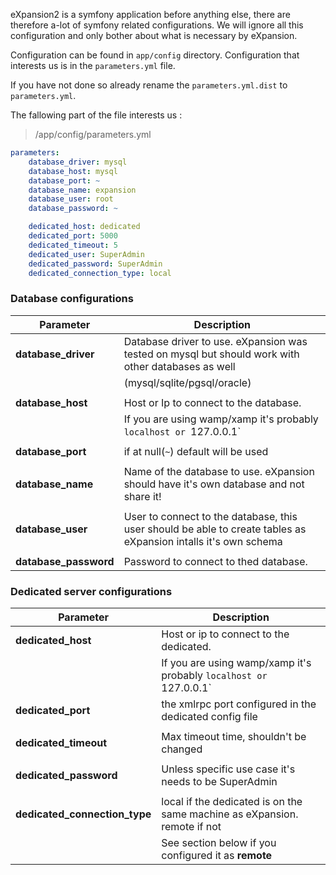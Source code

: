eXpansion2 is a symfony application before anything else, there are therefore a-lot of symfony related configurations. 
We will ignore all this configuration and only bother about what is necessary by eXpansion.

Configuration can be found in `app/config` directory. Configuration that interests us is in the `parameters.yml` file.

If you have not done so already rename the `parameters.yml.dist` to `parameters.yml`.

The fallowing part of the file interests us : 

> /app/config/parameters.yml

```yaml
parameters:
    database_driver: mysql
    database_host: mysql
    database_port: ~
    database_name: expansion
    database_user: root
    database_password: ~

    dedicated_host: dedicated
    dedicated_port: 5000
    dedicated_timeout: 5
    dedicated_user: SuperAdmin
    dedicated_password: SuperAdmin
    dedicated_connection_type: local
```

### Database configurations

| Parameter             | Description |
| --------------------- | ----------- |
| **database_driver**   | Database driver to use. eXpansion was tested on mysql but should work with other databases as well |
|                       | (mysql/sqlite/pgsql/oracle) |
| | |
| **database_host**     | Host or Ip to connect to the database. |
|                       | If you are using wamp/xamp it's probably `localhost or `127.0.0.1` |
| | |
| **database_port**     | if at null(`~`) default will be used |
| | |
| **database_name**     | Name of the database to use. eXpansion should have it's own database and not share it!|
| | |
| **database_user**     | User to connect to the database, this user should be able to create tables as eXpansion intalls it's own schema |
| | |
| **database_password** | Password to connect to thed database. |

### Dedicated server configurations

| Parameter                 | Description |
| ---------------------     | ----------- |
| **dedicated_host**        | Host or ip to connect to the dedicated. |
|                           | If you are using wamp/xamp it's probably `localhost or `127.0.0.1` |
| **dedicated_port**        | the xmlrpc port configured in the dedicated config file |
| | | 
| **dedicated_timeout**     | Max timeout time, shouldn't be changed |
| | | 
| **dedicated_password**    | Unless specific use case it's needs to be SuperAdmin |
| | | 
| **dedicated_connection_type** | local if the dedicated is on the same machine as eXpansion. remote if not |
|                               | See section below if you configured it as **remote** | 
